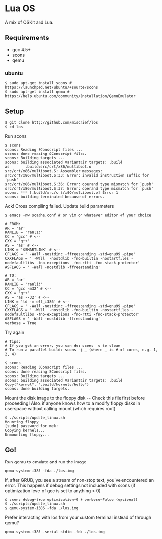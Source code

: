 # Lua OS

A mix of OSKit and Lua.

## Requirements
   
* gcc 4.5+
* scons
* qemu

### ubuntu
    
    $ sudo apt-get install scons # https://launchpad.net/ubuntu/+source/scons
    $ sudo apt-get install qemu # https://help.ubuntu.com/community/Installation/QemuEmulator
    
## Setup

    $ git clone http://github.com/mischief/los
    $ cd los

Run scons

    $ scons
    scons: Reading SConscript files ...
    scons: done reading SConscript files.
    scons: Building targets ...
    scons: building associated VariantDir targets: .build
    as       .build/src/crt/x86/multiboot.o
    src/crt/x86/multiboot.S: Assembler messages:
    src/crt/x86/multiboot.S:33: Error: invalid instruction suffix for `push'
    src/crt/x86/multiboot.S:36: Error: operand type mismatch for `push'
    src/crt/x86/multiboot.S:37: Error: operand type mismatch for `push'
    scons: *** [.build/src/crt/x86/multiboot.o] Error 1
    scons: building terminated because of errors.

Ack! Cross compiling failed. Update build parameters

    $ emacs -nw scache.conf # or vim or whatever editor of your choice

    # FROM:
    AR = 'ar'
    RANLIB = 'ranlib'
    CC = 'gcc' # <--
    CXX = 'g++'
    AS = 'as' # <--
    LINK = '$SMARTLINK' # <--
    CFLAGS = ' -Wall -nostdinc -ffreestanding -std=gnu99 -pipe'
    CXXFLAGS = ' -Wall  -nostdlib -fno-builtin -nostartfiles -nodefaultlibs -fno-exceptions -fno-rtti -fno-stack-protector'
    ASFLAGS = ' -Wall -nostdlib -ffreestanding'

    # TO:
    AR = 'ar'
    RANLIB = 'ranlib'
    CC = 'gcc -m32' # <--
    CXX = 'g++'
    AS = 'as --32' # <--
    LINK = 'ld -m elf_i386' # <--
    CFLAGS = ' -Wall -nostdinc -ffreestanding -std=gnu99 -pipe'
    CXXFLAGS = ' -Wall  -nostdlib -fno-builtin -nostartfiles -nodefaultlibs -fno-exceptions -fno-rtti -fno-stack-protector'
    ASFLAGS = ' -Wall -nostdlib -ffreestanding'
    verbose = True
    
Try again

    # Tips:
    # If you get an error, you can do: scons -c to clean
    # To run a parallel build: scons -j _ (where _ is # of cores, e.g. 1, 2, 4)

    $ scons
    scons: Reading SConscript files ...
    scons: done reading SConscript files.
    scons: Building targets ...
    scons: building associated VariantDir targets: .build
    Copy("kernel", ".build/kernels/hello")
    scons: done building targets.

Mount the disk image to the floppy disk -- Check this file first
before proceeding! Also, if anyone knows how to a modify floppy disks
in userspace without calling mount (which requires root)

    $ ./scripts/update_linux.sh
    Mounting floppy...
    [sudo] password for mek: 
    Copying kernels...
    Unmounting floppy...

## Go!

Run qemu to emulate and run the image

    qemu-system-i386 -fda ./los.img


If, after GRUB, you see a stream of non-stop text, you've encountered an error. This happens if debug settings not included with scons (if optimization level of gcc is set to anything > 0)

    $ scons debug=true optimization=0 # verbose=False (optional)
    $ ./scripts/update_linux.sh
    $ qemu-system-i386 -fda ./los.img

Prefer interacting with los from your custom terminal instead of through qemu?

    qemu-system-i386 -serial stdio -fda ./los.img
